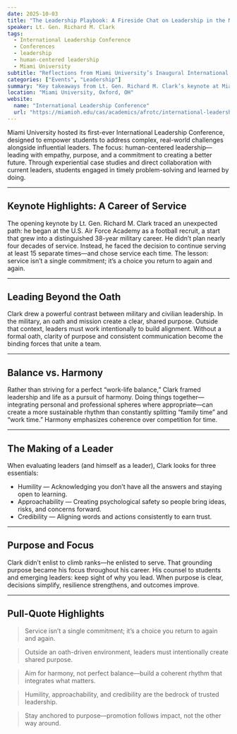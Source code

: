 ```yaml
---
date: 2025-10-03
title: "The Leadership Playbook: A Fireside Chat on Leadership in the Military as well as College Football's Biggest Stage"
speaker: Lt. Gen. Richard M. Clark
tags:
  - International Leadership Conference
  - Conferences
  - leadership
  - human-centered leadership
  - Miami University
subtitle: "Reflections from Miami University’s Inaugural International Leadership Conference"
categories: ["Events", "Leadership"]
summary: "Key takeaways from Lt. Gen. Richard M. Clark’s keynote at Miami University’s first International Leadership Conference—service as a repeated choice, leading beyond the oath, harmony over balance, and the core traits of effective leaders."
location: "Miami University, Oxford, OH"
website:
  name: "International Leadership Conference"
  url: "https://miamioh.edu/cas/academics/afrotc/international-leadership-conference/index.html"
---
```


Miami University hosted its first-ever International Leadership Conference, designed to empower students to address complex, real-world challenges alongside influential leaders. The focus: human-centered leadership—leading with empathy, purpose, and a commitment to creating a better future. Through experiential case studies and direct collaboration with current leaders, students engaged in timely problem-solving and learned by doing.

---

## Keynote Highlights: A Career of Service

The opening keynote by Lt. Gen. Richard M. Clark traced an unexpected path: he began at the U.S. Air Force Academy as a football recruit, a start that grew into a distinguished 38-year military career. He didn’t plan nearly four decades of service. Instead, he faced the decision to continue serving at least 15 separate times—and chose service each time. The lesson: service isn’t a single commitment; it’s a choice you return to again and again.

---

## Leading Beyond the Oath

Clark drew a powerful contrast between military and civilian leadership. In the military, an oath and mission create a clear, shared purpose. Outside that context, leaders must work intentionally to build alignment. Without a formal oath, clarity of purpose and consistent communication become the binding forces that unite a team.

---

## Balance vs. Harmony

Rather than striving for a perfect “work-life balance,” Clark framed leadership and life as a pursuit of harmony. Doing things together—integrating personal and professional spheres where appropriate—can create a more sustainable rhythm than constantly splitting “family time” and “work time.” Harmony emphasizes coherence over competition for time.

---

## The Making of a Leader

When evaluating leaders (and himself as a leader), Clark looks for three essentials:

- Humility — Acknowledging you don’t have all the answers and staying open to learning.
- Approachability — Creating psychological safety so people bring ideas, risks, and concerns forward.
- Credibility — Aligning words and actions consistently to earn trust.

---

## Purpose and Focus

Clark didn’t enlist to climb ranks—he enlisted to serve. That grounding purpose became his focus throughout his career. His counsel to students and emerging leaders: keep sight of why you lead. When purpose is clear, decisions simplify, resilience strengthens, and outcomes improve.

---

## Pull-Quote Highlights

> Service isn’t a single commitment; it’s a choice you return to again and again.

> Outside an oath-driven environment, leaders must intentionally create shared purpose.

> Aim for harmony, not perfect balance—build a coherent rhythm that integrates what matters.

> Humility, approachability, and credibility are the bedrock of trusted leadership.

> Stay anchored to purpose—promotion follows impact, not the other way around.

